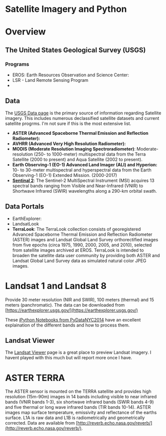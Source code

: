 # Satellite Imagery and Python

# Overview

## The United States Geological Survey (USGS)

### Programs
- EROS: Earth Resources Observation and Science Center:
- LSR - Land Remote Sensing Program
- 

## Data
The [USGS Data page](https://eros.usgs.gov/satellite-imagery) is the primary source of information regarding Satellite imagery.  This includes numerous declassified satellite datasets and current satellite progrms.  I'm not sure if this is the most extensive list.

- **ASTER (Advanced Spaceborne Thermal Emission and Reflection Radiometer):**
- **AVHRR (Advanced Very High Resolution Radiometer):**
- **MODIS (Moderate Resolution Imaging Spectroradiometer)**: Moderate-resolution (250- to 1000-meter) multispectral data from the Terra Satellite (2000 to present) and Aqua Satellite (2002 to present).
- **Earth Observing-1 (EO-1) Advanced Land Imager (ALI) and Hyperion:** 10- to 30-meter multispectral and hyperspectral data from the Earth Observing-1 (EO-1) Extended Mission. (2000-2017)
- **[Sentinal 2](https://lta.cr.usgs.gov/sentinel_2)**: The Sentinel-2 MultiSpectral Instrument (MSI) acquires 13 spectral bands ranging from Visible and Near-Infrared (VNIR) to Shortwave Infrared (SWIR) wavelengths along a 290-km orbital swath.

## Data Portals
- EarthExplorer:
- LandsatLook
- **TerraLook**: The TerraLook collection consists of georegistered Advanced Spaceborne Thermal Emission and Reflection Radiometer (ASTER) images and Landsat Global Land Survey orthorectified images from five epochs (circa 1975, 1990, 2000, 2005, and 2010), selected from satellite images archived at EROS. TerraLook is intended to broaden the satellite data user community by providing both ASTER and Landsat Global Land Survey data as simulated natural color JPEG images.

# Landsat 1 and Landsat 8 
Provide 30 meter resolution (NIR and SWIR), 100 meters (thermal) and 15 meters (panchromatic).  The data can be downloaded from [https://earthexplorer.usgs.gov/](https://earthexplorer.usgs.gov/)

These [iPython Notebooks from PyDataNYC2014](https://github.com/HyperionAnalytics/PyDataNYC2014) have an excellent explaination of the different bands and how to process them. 

## Landsat Viewer
The [Landsat Viewer](https://landsatlook.usgs.gov/) page is a great place to preview Landsat imagery.  I havent played with this much but will report more once I have. 

# ASTER TERRA
The ASTER sensor is mounted on the TERRA satellite and provides high resolution (15m-90m) images in 14 bands including visible to near infrared bands (VNIR bands 1-3), six shortwave infrared bands (SWIR bands 4-9) and five thermal or long wave infrared bands (TIR bands 10-14).  ASTER images map surface temperature, emissivity and reflectance of the earths surface.  L1A is raw data and L1B is radiometrically and geometrically corrected.  Data are available from [http://reverb.echo.nasa.gov/reverb/](http://reverb.echo.nasa.gov/reverb/).

